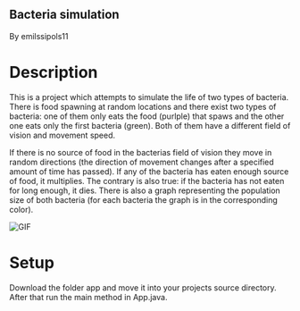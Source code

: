 Bacteria simulation
------------
By emilssipols11

# Description
This is a project which attempts to simulate the life of two types of bacteria. There is food spawning at random locations and there exist two types of bacteria: one of them 
only eats the food (purlple) that spaws and the other one eats only the first bacteria (green). Both of them have a different field of vision and movement speed. 

If there is no source of food in the bacterias field of vision they move in random directions (the direction of movement changes after a specified amount of time has passed). If any of the bacteria has eaten 
enough source of food, it multiplies. The contrary is also true: if the bacteria has not eaten for long enough, it dies. There is also a graph representing the population 
size of both bacteria (for each bacteria the graph is in the corresponding color).

![GIF](https://raw.githubusercontent.com/emilssipols11/bacteria-sim/master/simulation.gif)


# Setup
 Download the folder app and move it into your projects source directory. After that run the main method in App.java.
 
 
